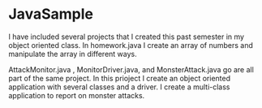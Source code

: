 # JavaSample

I have included several projects that I created this past semester in my object oriented class. 
In homework.java I create an array of numbers and manipulate the array in different ways.

AttackMonitor.java , MonitorDriver.java, and MonsterAttack.java go are all part of the same project. In this prioject I create an object oriented application with several classes and a driver. I create a multi-class application to report on monster attacks.

